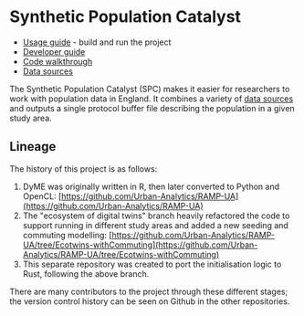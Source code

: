 # Synthetic Population Catalyst

- [Usage guide](docs/usage_guide.md) - build and run the project
- [Developer guide](docs/developer_guide.md)
- [Code walkthrough](docs/code_walkthrough.md)
- [Data sources](docs/data_sources.md)

The Synthetic Population Catalyst (SPC) makes it easier for researchers to work
with population data in England. It combines a variety of [data
sources](docs/data_sources.md) and outputs a single protocol buffer file
describing the population in a given study area.

## Lineage

The history of this project is as follows:

1. DyME was originally written in R, then later converted to Python and OpenCL:
   [https://github.com/Urban-Analytics/RAMP-UA](https://github.com/Urban-Analytics/RAMP-UA)
2. The "ecosystem of digital twins" branch heavily refactored the code to
   support running in different study areas and added a new seeding and commuting modelling:
   [https://github.com/Urban-Analytics/RAMP-UA/tree/Ecotwins-withCommuting](https://github.com/Urban-Analytics/RAMP-UA/tree/Ecotwins-withCommuting)
3. This separate repository was created to port the initialisation logic to
   Rust, following the above branch.

There are many contributors to the project through these different stages; the
version control history can be seen on Github in the other repositories.
